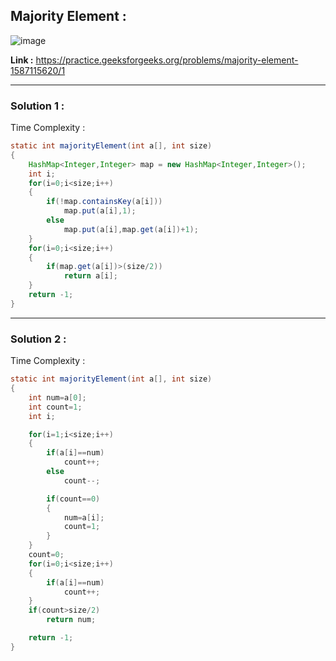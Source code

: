 ## Majority Element :

![image](https://user-images.githubusercontent.com/23376002/174428358-71368f10-4f04-4266-a873-a6a0e19f2b1d.png)


**Link :** https://practice.geeksforgeeks.org/problems/majority-element-1587115620/1


----------------------------------------------------------------------------------------------------------------------------------------------------


### Solution 1 :

Time Complexity :


```java
static int majorityElement(int a[], int size)
{
    HashMap<Integer,Integer> map = new HashMap<Integer,Integer>();
    int i;
    for(i=0;i<size;i++)
    {
        if(!map.containsKey(a[i]))
            map.put(a[i],1);
        else
            map.put(a[i],map.get(a[i])+1);
    }
    for(i=0;i<size;i++)
    {
        if(map.get(a[i])>(size/2))
            return a[i];
    }
    return -1;
}
```

----------------------------------------------------------------------------------------------------------------------------------------------------


### Solution 2 :

Time Complexity :


```java
static int majorityElement(int a[], int size)
{
    int num=a[0];
    int count=1;
    int i;

    for(i=1;i<size;i++)
    {
        if(a[i]==num)
            count++;
        else
            count--;

        if(count==0)
        {
            num=a[i];
            count=1;
        }
    }
    count=0;
    for(i=0;i<size;i++)
    {
        if(a[i]==num)
            count++;
    }
    if(count>size/2)
        return num;

    return -1;
}
```





